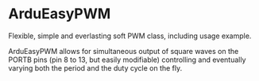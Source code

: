 # ArduEasyPWM
Flexible, simple and everlasting soft PWM class, including usage example.

ArduEasyPWM allows for simultaneous output of square waves on the PORTB pins (pin 8 to 13, but easily modifiable) controlling and eventually varying both the period and the duty cycle on the fly.
